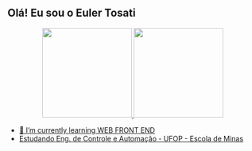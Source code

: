 ##  Olá! Eu sou o Euler Tosati

<div align="center">
  <a href="https://github.com/caiulucas">
  <img height="180em" src="https://github-readme-stats.vercel.app/api?username=Euler-Tosati&show_icons=true&theme=omni&include_all_commits=true&count_private=true"/>
  <img height="180em" src="https://github-readme-stats.vercel.app/api/top-langs/?username=Euler-Tosati&layout=compact&langs_count=7&theme=omni"/>
</div>

- 🌱 I’m currently learning WEB FRONT END
- Estudando Eng. de Controle e Automação - UFOP - Escola de Minas
